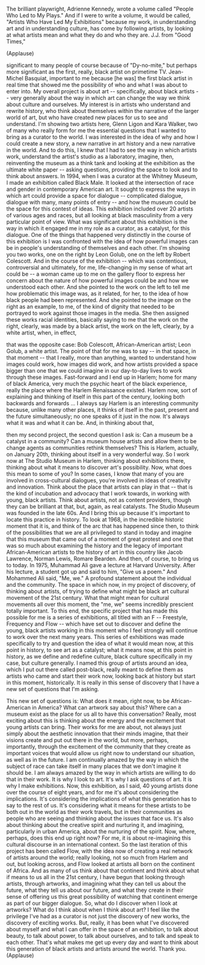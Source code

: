 
The brilliant playwright, Adrienne Kennedy,
wrote a volume called
&quot;People Who Led to My Plays.&quot;
And if I were to write a volume,
it would be called,
&quot;Artists Who Have Led My Exhibitions&quot;
because my work,
in understanding art and in understanding culture,
has come by following artists,
by looking at what artists mean
and what they do and who they are.
J.J. from &quot;Good Times,&quot;

(Applause)

significant to many people of course
because of &quot;Dy-no-mite,&quot;
but perhaps more significant
as the first, really, black artist
on primetime TV.
Jean-Michel Basquiat,
important to me because [he was]
the first black artist in real time
that showed me the possibility of
who and what I was about to enter into.
My overall project is about art --
specifically, about black artists --
very generally
about the way in which art
can change the way we think
about culture and ourselves.
My interest is in artists
who understand and rewrite history,
who think about themselves
within the narrative
of the larger world of art,
but who have created new places
for us to see and understand.
I&#39;m showing two artists here, 
Glenn Ligon and Kara Walker,
two of many who really form for me
the essential questions that I wanted to bring
as a curator to the world.
I was interested in the idea
of why and how
I could create a new story,
a new narrative in art history
and a new narrative in the world.
And to do this, I knew
that I had to see the way in which artists work,
understand the artist&#39;s studio
as a laboratory,
imagine, then,
reinventing the museum as a think tank
and looking at the exhibition
as the ultimate white paper -- asking questions,
providing the space
to look and to think about answers.
In 1994,
when I was a curator at the Whitney Museum,
I made an exhibition called Black Male.
It looked at the intersection
of race and gender
in contemporary American art.
It sought to express
the ways in which art
could provide a space for dialogue --
complicated dialogue,
dialogue with many, many points of entry --
and how the museum could be the space
for this contest of ideas.
This exhibition included
over 20 artists
of various ages and races,
but all looking at black masculinity
from a very particular point of view.
What was significant about this exhibition
is the way in which
it engaged me in my role
as a curator, as a catalyst,
for this dialogue.
One of the things that happened
very distinctly in the course of this exhibition
is I was confronted with the idea
of how powerful images can be
in people&#39;s understanding 
of themselves and each other.
I&#39;m showing you two works, one on the right by Leon Golub,
one on the left by Robert Colescott.
And in the course of the exhibition --
which was contentious, controversial
and ultimately, for me,
life-changing
in my sense of what art could be --
a woman came up to me on the gallery floor
to express her concern about the nature
of how powerful images could be
and how we understood each other.
And she pointed to the work on the left
to tell me how problematic this image was,
as it related, for her, to the idea of
how black people had been represented.
And she pointed to the image on the right
as an example, to me, of the kind of dignity
that needed to be portrayed
to work against those images in the media.
She then assigned these works racial identities,
basically saying to me that the work on the right,
clearly, was made by a black artist,
the work on the left, clearly, by a white artist,
when, in effect,

that was the opposite case:
Bob Colescott, African-American artist;
Leon Golub, a white artist.
The point of that for me was
to say -- in that space, in that moment --
that I really, more than anything,
wanted to understand
how images could work, how images did work,
and how artists provided
a space bigger than one
that we could imagine in our day-to-day lives
to work through these images.
Fast-forward and I end up in Harlem;
home for many of black America,
very much the psychic heart
of the black experience,
really the place where the Harlem Renaissance existed.
Harlem now, sort of explaining
and thinking of itself in this part of the century,
looking both backwards and forwards ...
I always say Harlem is an interesting community
because, unlike many other places,
it thinks of itself in the past, present
and the future simultaneously;
no one speaks of it just in the now.
It&#39;s always what it was and what it can be.
And, in thinking about that,

then my second project, the second question I ask is:
Can a museum
be a catalyst in a community?
Can a museum house artists
and allow them to be change agents
as communities rethink themselves?
This is Harlem, actually, on January 20th,
thinking about itself in a very wonderful way.
So I work now at The Studio Museum in Harlem,
thinking about exhibitions there,
thinking about what it means to
discover art&#39;s possibility.
Now, what does this mean to some of you?
In some cases, I know that many of you
are involved in cross-cultural dialogues,
you&#39;re involved in ideas of creativity and innovation.
Think about the place that artists can play in that --
that is the kind of incubation and advocacy
that I work towards, in working with young, black artists.
Think about artists, not as content providers,
though they can be brilliant at that,
but, again, as real catalysts.
The Studio Museum was founded in the late 60s.
And I bring this up because it&#39;s important to locate
this practice in history.
To look at 1968,
in the incredible historic moment that it is,
and think of the arc that has happened since then,
to think of the possibilities that we are all
privileged to stand in today
and imagine that this museum
that came out of a moment of great protest
and one that was so much about
examining the history and the legacy
of important African-American artists
to the history of art in this country
like Jacob Lawrence, Norman Lewis,
Romare Bearden.
And then, of course,
to bring us to today.
In 1975, Muhammad Ali
gave a lecture at Harvard University.
After his lecture, a student got up and said to him,
&quot;Give us a poem.&quot;
And Mohammed Ali said, &quot;Me, we.&quot;
A profound statement about the individual and the community.
The space in which now,
in my project of discovery, of thinking about artists,
of trying to define
what might be
black art cultural movement of the 21st century.
What that might mean
for cultural movements all over this moment,
the &quot;me, we&quot; seems
incredibly prescient
totally important.
To this end,
the specific project that has made this possible for me
is a series of exhibitions,
all titled with an F --
Freestyle, Frequency and Flow --
which have set out to discover
and define
the young, black artists working in this moment
who I feel strongly
will continue to work over the next many years.
This series of exhibitions
was made specifically
to try and question
the idea of what it would mean
now, at this point in history,
to see art as a catalyst;
what it means now, at this point in history,
as we define and redefine culture,
black culture specifically in my case,
but culture generally.
I named this group of artists
around an idea, which I put out there
called post-black,
really meant to define them
as artists who came and start their work now,
looking back at history but start in this moment, historically.
It is really in this sense of discovery
that I have a new set of questions that I&#39;m asking.

This new set of questions is:
What does it mean, right now,
to be African-American in America?
What can artwork say about this?
Where can a museum exist
as the place for us all
to have this conversation?
Really, most exciting about this
is thinking about the energy and the excitement
that young artists can bring.
Their works for me are about,
not always just simply
about the aesthetic innovation
that their minds imagine, that their visions create
and put out there in the world,
but more, perhaps, importantly,
through the excitement of the community
that they create as important voices
that would allow us right now to understand our situation,
as well as in the future.
I am continually amazed
by the way in which
the subject of race
can take itself in many places
that we don&#39;t imagine it should be.
I am always amazed
by the way in which artists are willing
to do that in their work.
It is why I look to art.
It&#39;s why I ask questions of art.
It is why I make exhibitions.
Now, this exhibition, as I said,
40 young artists done over the course of eight years,
and for me it&#39;s about considering the implications.
It&#39;s considering the implications of
what this generation has to say to the rest of us.
It&#39;s considering what it means for these artists
to be both out in the world as their work travels,
but in their communities
as people who are seeing and thinking
about the issues that face us.
It&#39;s also about thinking about
the creative spirit and nurturing it,
and imagining, particularly in urban America,
about the nurturing of the spirit.
Now, where, perhaps, does this end up right now?
For me, it is about re-imagining
this cultural discourse in an international context.
So the last iteration of this project
has been called Flow,
with the idea now of creating
a real network
of artists around the world;
really looking, not so much
from Harlem and out, but looking across,
and Flow looked at artists all born on the continent of Africa.
And as many of us think about that continent
and think about what if means
to us all in the 21st century,
I have begun that looking
through artists, through artworks,
and imagining what they can tell us about the future,
what they tell us about our future,
and what they create in their sense of
offering us this great possibility of watching
that continent emerge as part
of our bigger dialogue.
So, what do I discover
when I look at artworks?
What do I think about
when I think about art?
I feel like the privilege I&#39;ve had as a curator
is not just the discovery of new works,
the discovery of exciting works.
But, really, it has been
what I&#39;ve discovered about myself
and what I can offer
in the space of an exhibition,
to talk about beauty, to talk about power,
to talk about ourselves,
and to talk and speak to each other.
That&#39;s what makes me get up every day
and want to think about
this generation of black artists and artists around the world.
Thank you. 
(Applause)

